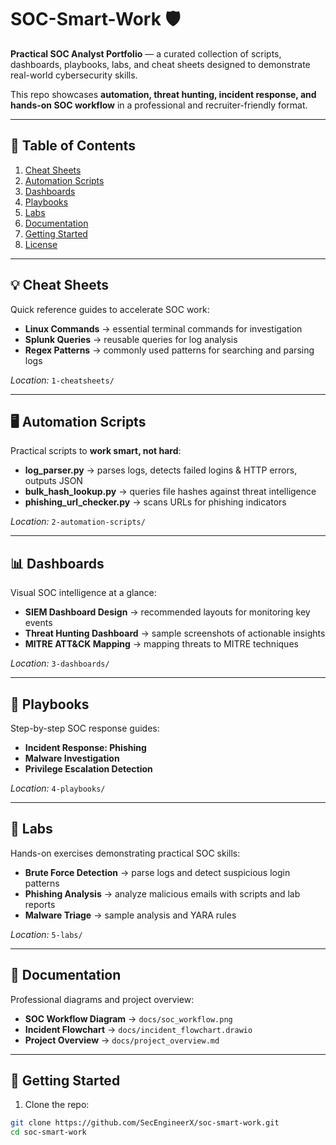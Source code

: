 # SOC-Smart-Work 🛡️

**Practical SOC Analyst Portfolio** — a curated collection of scripts, dashboards, playbooks, labs, and cheat sheets designed to demonstrate real-world cybersecurity skills.  

This repo showcases **automation, threat hunting, incident response, and hands-on SOC workflow** in a professional and recruiter-friendly format.

---

## 🔹 Table of Contents

1. [Cheat Sheets](#-cheat-sheets)  
2. [Automation Scripts](#-automation-scripts)  
3. [Dashboards](#-dashboards)  
4. [Playbooks](#-playbooks)  
5. [Labs](#-labs)  
6. [Documentation](#-documentation)  
7. [Getting Started](#-getting-started)  
8. [License](#-license)

---

## 💡 Cheat Sheets
Quick reference guides to accelerate SOC work:

- **Linux Commands** → essential terminal commands for investigation  
- **Splunk Queries** → reusable queries for log analysis  
- **Regex Patterns** → commonly used patterns for searching and parsing logs  

*Location:* `1-cheatsheets/`

---

## 🖥️ Automation Scripts
Practical scripts to **work smart, not hard**:

- **log_parser.py** → parses logs, detects failed logins & HTTP errors, outputs JSON  
- **bulk_hash_lookup.py** → queries file hashes against threat intelligence  
- **phishing_url_checker.py** → scans URLs for phishing indicators  

*Location:* `2-automation-scripts/`

---

## 📊 Dashboards
Visual SOC intelligence at a glance:

- **SIEM Dashboard Design** → recommended layouts for monitoring key events  
- **Threat Hunting Dashboard** → sample screenshots of actionable insights  
- **MITRE ATT&CK Mapping** → mapping threats to MITRE techniques  

*Location:* `3-dashboards/`

---

## 📖 Playbooks
Step-by-step SOC response guides:

- **Incident Response: Phishing**  
- **Malware Investigation**  
- **Privilege Escalation Detection**  

*Location:* `4-playbooks/`

---

## 🧪 Labs
Hands-on exercises demonstrating practical SOC skills:

- **Brute Force Detection** → parse logs and detect suspicious login patterns  
- **Phishing Analysis** → analyze malicious emails with scripts and lab reports  
- **Malware Triage** → sample analysis and YARA rules  

*Location:* `5-labs/`

---

## 📂 Documentation
Professional diagrams and project overview:

- **SOC Workflow Diagram** → `docs/soc_workflow.png`  
- **Incident Flowchart** → `docs/incident_flowchart.drawio`  
- **Project Overview** → `docs/project_overview.md`  

---

## 🚀 Getting Started

1. Clone the repo:

```bash
git clone https://github.com/SecEngineerX/soc-smart-work.git
cd soc-smart-work
